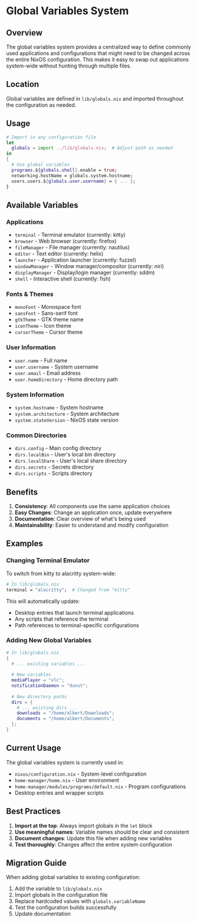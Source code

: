 # Global Variables System

## Overview

The global variables system provides a centralized way to define commonly used applications and configurations that might need to be changed across the entire NixOS configuration. This makes it easy to swap out applications system-wide without hunting through multiple files.

## Location

Global variables are defined in `lib/globals.nix` and imported throughout the configuration as needed.

## Usage

```nix
# Import in any configuration file
let
  globals = import ../lib/globals.nix;  # Adjust path as needed
in
{
  # Use global variables
  programs.${globals.shell}.enable = true;
  networking.hostName = globals.system.hostname;
  users.users.${globals.user.username} = { ... };
}
```

## Available Variables

### Applications
- `terminal` - Terminal emulator (currently: kitty)
- `browser` - Web browser (currently: firefox)  
- `fileManager` - File manager (currently: nautilus)
- `editor` - Text editor (currently: helix)
- `launcher` - Application launcher (currently: fuzzel)
- `windowManager` - Window manager/compositor (currently: niri)
- `displayManager` - Display/login manager (currently: sddm)
- `shell` - Interactive shell (currently: fish)

### Fonts & Themes
- `monoFont` - Monospace font
- `sansFont` - Sans-serif font
- `gtkTheme` - GTK theme name
- `iconTheme` - Icon theme
- `cursorTheme` - Cursor theme

### User Information
- `user.name` - Full name
- `user.username` - System username
- `user.email` - Email address
- `user.homeDirectory` - Home directory path

### System Information
- `system.hostname` - System hostname
- `system.architecture` - System architecture
- `system.stateVersion` - NixOS state version

### Common Directories
- `dirs.config` - Main config directory
- `dirs.localBin` - User's local bin directory
- `dirs.localShare` - User's local share directory
- `dirs.secrets` - Secrets directory
- `dirs.scripts` - Scripts directory

## Benefits

1. **Consistency**: All components use the same application choices
2. **Easy Changes**: Change an application once, update everywhere
3. **Documentation**: Clear overview of what's being used
4. **Maintainability**: Easier to understand and modify configuration

## Examples

### Changing Terminal Emulator

To switch from kitty to alacritty system-wide:

```nix
# In lib/globals.nix
terminal = "alacritty";  # Changed from "kitty"
```

This will automatically update:
- Desktop entries that launch terminal applications
- Any scripts that reference the terminal
- Path references to terminal-specific configurations

### Adding New Global Variables

```nix
# In lib/globals.nix
{
  # ... existing variables ...
  
  # New variables
  mediaPlayer = "vlc";
  notificationDaemon = "dunst";
  
  # New directory paths
  dirs = {
    # ... existing dirs ...
    downloads = "/home/albert/Downloads";
    documents = "/home/albert/Documents";
  };
}
```

## Current Usage

The global variables system is currently used in:
- `nixos/configuration.nix` - System-level configuration
- `home-manager/home.nix` - User environment
- `home-manager/modules/programs/default.nix` - Program configurations
- Desktop entries and wrapper scripts

## Best Practices

1. **Import at the top**: Always import globals in the `let` block
2. **Use meaningful names**: Variable names should be clear and consistent
3. **Document changes**: Update this file when adding new variables
4. **Test thoroughly**: Changes affect the entire system configuration

## Migration Guide

When adding global variables to existing configuration:

1. Add the variable to `lib/globals.nix`
2. Import globals in the configuration file
3. Replace hardcoded values with `globals.variableName`
4. Test the configuration builds successfully
5. Update documentation